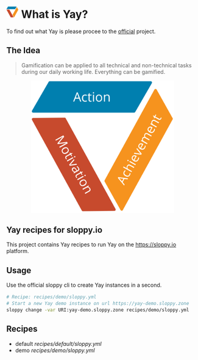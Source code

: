 # ![yay](docs/src/logo.png) What is Yay?
To find out what Yay is please procee to the [official](https://github.com/sveneisenschmidt/yay) project.

## The Idea
> Gamification can be applied to all technical and non-technical tasks during our daily working life. Everything can be gamified.

<p align="center">
    <img title="Yay!" src="docs/src/cycle.svg" width="375">
</p>

## Yay recipes for sloppy.io

This project contains Yay recipes to run Yay on the https://sloppy.io platform.

## Usage

Use the official sloppy cli to create Yay instances in a second.

```bash
# Recipe: recipes/demo/sloppy.yml
# Start a new Yay demo instance on url https://yay-demo.sloppy.zone
sloppy change -var URI:yay-demo.sloppy.zone recipes/demo/sloppy.yml
```

## Recipes

* default _recipes/default/sloppy.yml_
* demo _recipes/demo/sloppy.yml_
